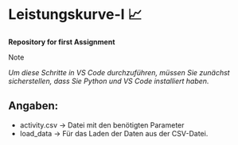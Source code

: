 # Leistungskurve-I :chart_with_upwards_trend:
**Repository for first Assignment** 
> [!NOTE]
>_Um diese Schritte in VS Code durchzuführen, müssen Sie zunächst sicherstellen, dass Sie Python und VS Code installiert haben._
## Angaben:
- activity.csv -> Datei mit den benötigten Parameter
- load_data -> Für das Laden der Daten aus der CSV-Datei. 

